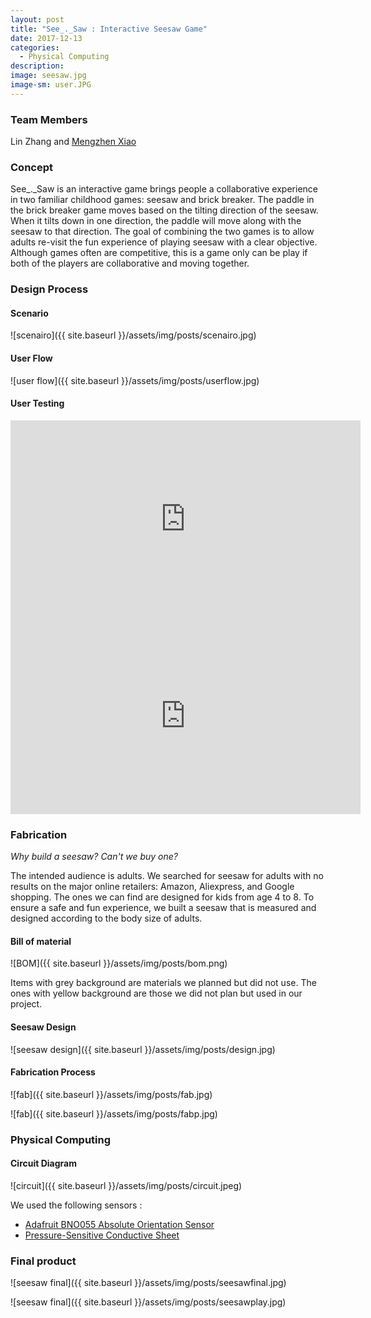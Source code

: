 ```yaml
---
layout: post
title: "See_._Saw : Interactive Seesaw Game"
date: 2017-12-13
categories:
  - Physical Computing
description:
image: seesaw.jpg
image-sm: user.JPG
---
```

### Team Members

Lin Zhang and [Mengzhen Xiao](https://www.mengzhenxiao.com)

### Concept

See_._Saw is an interactive game brings people a collaborative experience in two familiar childhood games: seesaw and brick breaker. The paddle in the brick breaker game moves based on the tilting direction of the seesaw. When it tilts down in one direction, the paddle will move along with the seesaw to that direction. The goal of combining the two games is to allow adults re-visit the fun experience of playing seesaw with a clear objective. Although games often are competitive, this is a game only can be play if both of the players are collaborative and moving together.

### Design Process

#### Scenario

![scenairo]({{ site.baseurl }}/assets/img/posts/scenairo.jpg)


#### User Flow

![user flow]({{ site.baseurl }}/assets/img/posts/userflow.jpg)

#### User Testing

<iframe width="560" height="315" src="https://www.youtube.com/embed/PT0EnjTUqtc" frameborder="0" allow="autoplay; encrypted-media" allowfullscreen></iframe>


<iframe width="560" height="315" src="https://www.youtube.com/embed/JFiLjI0zXUg" frameborder="0" allow="autoplay; encrypted-media" allowfullscreen></iframe>

### Fabrication

*Why build a seesaw? Can't we buy one?*

The intended audience is adults. We searched for seesaw for adults with no results on the major online retailers: Amazon, Aliexpress, and Google shopping. The ones we can find are designed for kids from age 4 to 8. To ensure a safe and fun experience, we built a seesaw that is measured and designed according to the body size of adults.

#### Bill of material

![BOM]({{ site.baseurl }}/assets/img/posts/bom.png)

Items with grey background are materials we planned but did not use. The ones with yellow background are those we did not plan but used in our project.

#### Seesaw Design

![seesaw design]({{ site.baseurl }}/assets/img/posts/design.jpg)

#### Fabrication Process

![fab]({{ site.baseurl }}/assets/img/posts/fab.jpg)

![fab]({{ site.baseurl }}/assets/img/posts/fabp.jpg)


### Physical Computing

#### Circuit Diagram

![circuit]({{ site.baseurl }}/assets/img/posts/circuit.jpeg)

We used the following sensors :

* [Adafruit BNO055 Absolute Orientation Sensor](https://learn.adafruit.com/adafruit-bno055-absolute-orientation-sensor/overview)
* [Pressure-Sensitive Conductive Sheet](https://www.adafruit.com/product/1361)


### Final product

![seesaw final]({{ site.baseurl }}/assets/img/posts/seesawfinal.jpg)

![seesaw final]({{ site.baseurl }}/assets/img/posts/seesawplay.jpg)

